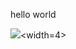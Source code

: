 hello world

<img src="https://miro.medium.com/v2/resize:fit:1400/format:webp/1*mgXvzNcwfpnBawI6XTkVRg.png"><width=4>
